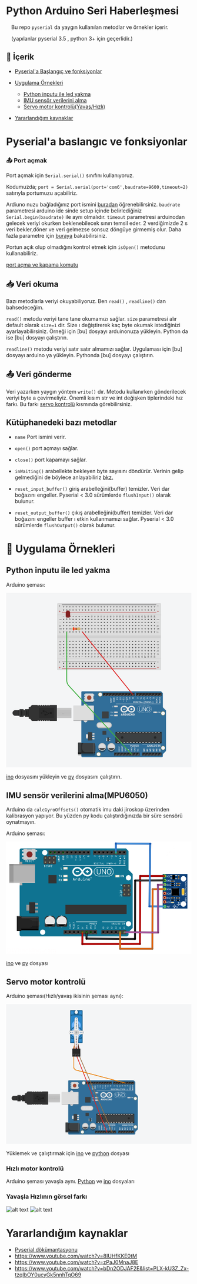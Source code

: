 # Python Arduino Seri Haberleşmesi

&emsp;Bu repo `pyserial` da yaygın kullanılan metodlar ve örnekler içerir. 

&emsp;(yapılanlar pyserial 3.5 , python 3+ için geçerlidir.)

## 📑 İçerik
- [Pyserial'a Başlangıç ve fonksiyonlar](#pyseriala-baslangıc-ve-fonksiyonlar)
- [Uygulama Örnekleri](#uygulama-örnekleri)
  * [Python inputu ile led yakma](#python-inputu-ile-led-yakma)
  * [IMU sensör verilerini alma](#imu-sensör-verilerini-alma)
  * [Servo motor kontrolü(Yavaş/Hızlı)](#servo-motor-kontrolü)
  
  
- [Yararlandığım kaynaklar](#yararlandığım-kaynaklar)


# Pyserial'a baslangıc ve fonksiyonlar 


### 📤 Port açmak 
Port açmak için `Serial.serial()` sınıfını kullanıyoruz.
 
Kodumuzda; `port = Serial.serial(port='com6',baudrate=9600,timeout=2)` satırıyla portumuzu açabiliriz.

Ardiuno nuzu bağladığınız port ismini [buradan](port_name.png) öğrenebilirsiniz. `baudrate` parametresi arduino ide sinde setup içinde belirlediğiniz `Serial.begin(baudrate)` ile aynı olmalıdır. `timeout` parametresi arduinodan gelecek veriyi okurken beklenebilecek sınırı temsil eder. 2 verdiğimizde 2 s veri bekler,döner ve veri gelmezse sonsuz döngüye girmemiş olur. Daha fazla parametre için [buraya](https://pyserial.readthedocs.io/en/latest/pyserial_api.html) bakabilirsiniz. 

 Portun açık olup olmadığını kontrol etmek için `isOpen()` metodunu kullanabiliriz.
 
 [port açma ve kapama komutu](#kütüphanedeki-bazı-metodlar)
 
 
 ## 📥 Veri okuma 
 Bazı metodlarla veriyi okuyabiliyoruz. Ben `read()` , `readline()` dan bahsedeceğim. 
 
 `read()` metodu veriyi tane tane okumamızı sağlar. `size` parametresi alır default olarak `size=1` dir. Size ı değiştirerek kaç byte okumak istediğinizi ayarlayabilirsiniz. Örneği için [bu] dosyayı arduinonuza yükleyin. Python da ise [bu] dosyayı çalıştırın. 
 
 `readline()` metodu veriyi satır satır almamızı sağlar. Uygulaması için [bu] dosyayı arduino ya yükleyin. Pythonda [bu] dosyayı çalıştırın.
 
 ## 📤 Veri gönderme 
 Veri yazarken yaygın yöntem `write()` dır. Metodu kullanırken gönderilecek veriyi byte a çevirmeliyiz. Önemli kısım str ve int değişken tiplerindeki hız farkı. Bu farkı [servo kontrolü](#yavaşla-hızlının-görsel-farkı) kısmında görebilirsiniz.
 
 ## Kütüphanedeki bazı metodlar
 
- `name` Port ismini verir. 
 
- `open()` port açmayı sağlar.

- `close()` port kapamayı sağlar.
 
- `inWaiting()` arabellekte bekleyen byte sayısını döndürür. Verinin gelip gelmediğini de böylece anlayabiliriz [bkz.](https://github.com/ErenKaymakci/PyserialArduino/blob/main/get_imu_data.py#L10)

- `reset_input_buffer()` giriş arabelleğini(buffer) temizler. Veri dar boğazını engeller. Pyserial < 3.0 sürümlerde `flushInput()` olarak bulunur.

- `reset_output_buffer()` çıkış arabelleğini(buffer) temizler. Veri dar boğazını engeller buffer ı etkin kullanmamızı sağlar. Pyserial < 3.0 sürümlerde `flushOutput()` olarak bulunur.



# 📖 Uygulama Örnekleri

## Python inputu ile led yakma

Arduino şeması:

![led on-off](/img/led_sema.png)

[ino](/examples/led_on-off/led_on-off.ino) dosyasını yükleyin ve [py](/examples/led_on-off/led_on-off.py) dosyasını çalıştırın.  

## IMU sensör verilerini alma(MPU6050)

Arduino da `calcGyroOffsets()` otomatik imu daki jiroskop üzerinden kalibrasyon yapıyor. Bu yüzden py kodu çalıştırdığınızda bir süre sensörü oynatmayın. 

Arduino şeması:

![IMU](/img/imu_sema.png)

[ino](/examples/getting_imu_values/get_imu_data.ino) ve [py](/examples/getting_imu_values/get_imu_data.py) dosyası



## Servo motor kontrolü

Arduino şeması(Hızlı/yavaş ikisinin şeması aynı):

![servo](/img/servo_sema.png)

Yüklemek ve çalıştırmak için [ino](/examples/servo_control/servo_control.ino) ve [python](/examples/servo_control/servo_control.py) dosyası

### Hızlı motor kontrolü
Arduino şeması yavaşla aynı. [Python](/examples/servo_control_faster/servo_control_faster.py) ve [ino](/examples/servo_control_faster/servo_control_faster.ino) dosyaları

### Yavaşla Hızlının görsel farkı


![alt text](/img/normal.gif "Slow")  ![alt text](/img/faster.gif "Faster")


# Yararlandığım kaynaklar
- [Pyserial dökümantasyonu](https://pyserial.readthedocs.io/en/latest/pyserial_api.html)
- https://www.youtube.com/watch?v=8IUHfKKE0tM
- https://www.youtube.com/watch?v=zPaJ0MnaJ8E
- https://www.youtube.com/watch?v=bDn2ODJAF2E&list=PLX-kU3Z_Zx-tzqIbOY0ucyGk5nnhTqO69
